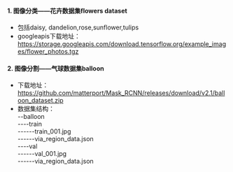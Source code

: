 #### 1. 图像分类——花卉数据集flowers dataset
+ 包括daisy, dandelion,rose,sunflower,tulips
+ googleapis下载地址：https://storage.googleapis.com/download.tensorflow.org/example_images/flower_photos.tgz  

#### 2. 图像分割——气球数据集balloon
+ 下载地址：https://github.com/matterport/Mask_RCNN/releases/download/v2.1/balloon_dataset.zip
+ 数据集结构：   
--balloon  
----train  
------train_001.jpg  
------via_region_data.json  
----val  
------val_001.jpg  
------via_region_data.json
